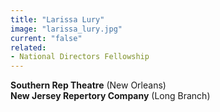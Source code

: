 ```yaml
---
title: "Larissa Lury"
image: "larissa_lury.jpg"
current: "false"
related:
- National Directors Fellowship
---
```


**Southern Rep Theatre** (New Orleans)\
**New Jersey Repertory Company** (Long Branch)
